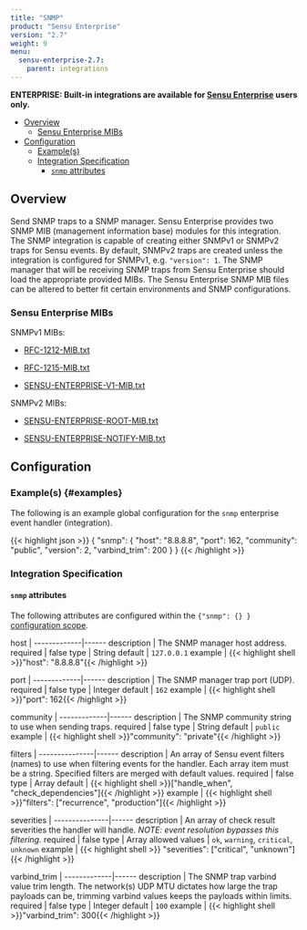 ```yaml
---
title: "SNMP"
product: "Sensu Enterprise"
version: "2.7"
weight: 9
menu:
  sensu-enterprise-2.7:
    parent: integrations
---
```

**ENTERPRISE: Built-in integrations are available for [Sensu Enterprise][1]
users only.**

- [Overview](#overview)
  - [Sensu Enterprise MIBs](#sensu-enterprise-mibs)
- [Configuration](#configuration)
  - [Example(s)](#examples)
  - [Integration Specification](#integration-specification)
    - [`snmp` attributes](#snmp-attributes)

## Overview

Send SNMP traps to a SNMP manager. Sensu Enterprise provides two SNMP MIB
(management information base) modules for this integration. The SNMP integration
is capable of creating either SNMPv1 or SNMPv2 traps for Sensu events. By
default, SNMPv2 traps are created unless the integration is configured for
SNMPv1, e.g. `"version": 1`.  The SNMP manager that will be receiving SNMP traps
from Sensu Enterprise should load the appropriate provided MIBs. The Sensu
Enterprise SNMP MIB files can be altered to better fit certain environments and
SNMP configurations.

### Sensu Enterprise MIBs

SNMPv1 MIBs:

- [RFC-1212-MIB.txt](../../files/RFC-1212-MIB.txt)

- [RFC-1215-MIB.txt](../../files/RFC-1215-MIB.txt)

- [SENSU-ENTERPRISE-V1-MIB.txt](../../files/SENSU-ENTERPRISE-V1-MIB.txt)

SNMPv2 MIBs:

- [SENSU-ENTERPRISE-ROOT-MIB.txt](../../files/SENSU-ENTERPRISE-ROOT-MIB.txt)

- [SENSU-ENTERPRISE-NOTIFY-MIB.txt](../../files/SENSU-ENTERPRISE-NOTIFY-MIB.txt)

## Configuration

### Example(s) {#examples}

The following is an example global configuration for the `snmp` enterprise event
handler (integration).

{{< highlight json >}}
{
  "snmp": {
    "host": "8.8.8.8",
    "port": 162,
    "community": "public",
    "version": 2,
    "varbind_trim": 200
  }
}
{{< /highlight >}}

### Integration Specification

#### `snmp` attributes

The following attributes are configured within the `{"snmp": {} }`
[configuration scope][2].

host         | 
-------------|------
description  | The SNMP manager host address.
required     | false
type         | String
default      | `127.0.0.1`
example      | {{< highlight shell >}}"host": "8.8.8.8"{{< /highlight >}}

port         | 
-------------|------
description  | The SNMP manager trap port (UDP).
required     | false
type         | Integer
default      | `162`
example      | {{< highlight shell >}}"port": 162{{< /highlight >}}

community    | 
-------------|------
description  | The SNMP community string to use when sending traps.
required     | false
type         | String
default      | `public`
example      | {{< highlight shell >}}"community": "private"{{< /highlight >}}

filters        | 
---------------|------
description    | An array of Sensu event filters (names) to use when filtering events for the handler. Each array item must be a string. Specified filters are merged with default values.
required       | false
type           | Array
default        | {{< highlight shell >}}["handle_when", "check_dependencies"]{{< /highlight >}}
example        | {{< highlight shell >}}"filters": ["recurrence", "production"]{{< /highlight >}}

severities     | 
---------------|------
description    | An array of check result severities the handler will handle. _NOTE: event resolution bypasses this filtering._
required       | false
type           | Array
allowed values | `ok`, `warning`, `critical`, `unknown`
example        | {{< highlight shell >}} "severities": ["critical", "unknown"]{{< /highlight >}}

varbind_trim | 
-------------|------
description  | The SNMP trap varbind value trim length. The network(s) UDP MTU dictates how large the trap payloads can be, trimming varbind values keeps the payloads within limits.
required     | false
type         | Integer
default      | `100`
example      | {{< highlight shell >}}"varbind_trim": 300{{< /highlight >}}

[?]:  #
[1]:  /sensu-enterprise
[2]:  /sensu-core/1.0/reference/configuration#configuration-scopes
